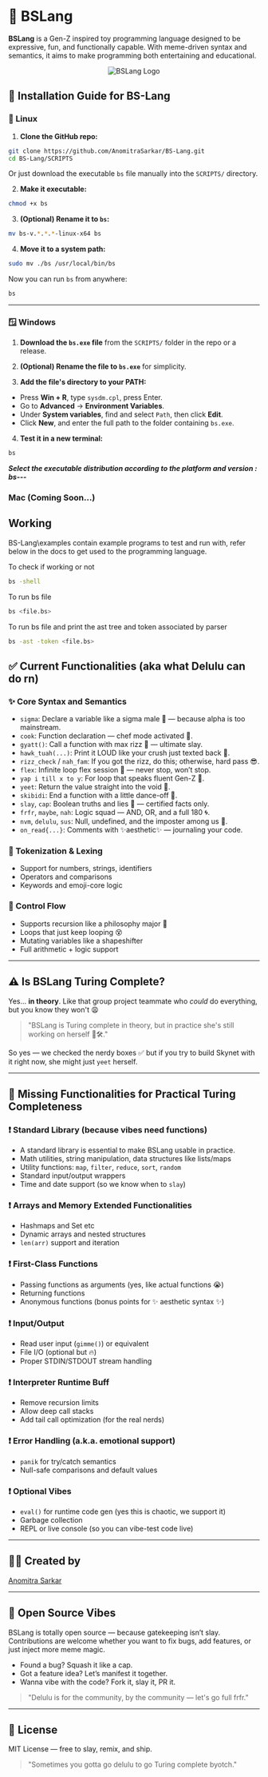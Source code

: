 # 📜 BSLang

**BSLang** is a Gen-Z inspired toy programming language designed to be expressive, fun, and functionally capable. With meme-driven syntax and semantics, it aims to make programming both entertaining and educational.

<p align="center">
<img src="logo-bs-lang-main.png" alt="BSLang Logo" />
</p>

## 🚀 Installation Guide for BS-Lang

### 🐧 Linux

1. **Clone the GitHub repo:**

```bash
git clone https://github.com/AnomitraSarkar/BS-Lang.git
cd BS-Lang/SCRIPTS
```

Or just download the executable `bs` file manually into the `SCRIPTS/` directory.

2. **Make it executable:**

```bash
chmod +x bs
```

3. **(Optional) Rename it to `bs`:**

```bash
mv bs-v.*.*.*-linux-x64 bs
```

4. **Move it to a system path:**

```bash
sudo mv ./bs /usr/local/bin/bs
```

Now you can run `bs` from anywhere:

```bash
bs
```

---

### 🪟 Windows

1. **Download the `bs.exe` file** from the `SCRIPTS/` folder in the repo or a release.

2. **(Optional) Rename the file to `bs.exe`** for simplicity.

3. **Add the file's directory to your PATH:**

- Press **Win + R**, type `sysdm.cpl`, press Enter.
- Go to **Advanced** → **Environment Variables**.
- Under **System variables**, find and select `Path`, then click **Edit**.
- Click **New**, and enter the full path to the folder containing `bs.exe`.

4. **Test it in a new terminal:**

```cmd
bs
```

<b><i>Select the executable distribution according to the platform and version : bs-<version>-<platform>-<architecture> </i></b>

### Mac (Coming Soon...)

## Working

BS-Lang\examples contain example programs to test and run with, refer below in the docs to get used to the programming language.

To check if working or not

```bash
bs -shell
```

To run bs file

```bash
bs <file.bs>
```

To run bs file and print the ast tree and token associated by parser

```bash
bs -ast -token <file.bs>
```

## ✅ Current Functionalities (aka what Delulu can do rn)

### ✨ Core Syntax and Semantics

- `sigma`: Declare a variable like a sigma male 🧠 — because alpha is too mainstream.
- `cook`: Function declaration — chef mode activated 🍳.
- `gyatt()`: Call a function with max rizz 👑 — ultimate slay.
- `hawk_tuah(...)`: Print it LOUD like your crush just texted back 📢.
- `rizz_check` / `nah_fam`: If you got the rizz, do this; otherwise, hard pass 😎.
- `flex`: Infinite loop flex session 💪 — never stop, won’t stop.
- `yap i till x to y`: For loop that speaks fluent Gen-Z 🧢.
- `yeet`: Return the value straight into the void 🚀.
- `skibidi`: End a function with a little dance-off 🎤.
- `slay`, `cap`: Boolean truths and lies 💅 — certified facts only.
- `frfr`, `maybe`, `nah`: Logic squad — AND, OR, and a full 180 🌀.
- `nvm`, `delulu`, `sus`: Null, undefined, and the imposter among us 🤨.
- `on_read{...}`: Comments with ✨aesthetic✨ — journaling your code.

### 🧠 Tokenization & Lexing

- Support for numbers, strings, identifiers
- Operators and comparisons
- Keywords and emoji-core logic

### 🔁 Control Flow

- Supports recursion like a philosophy major 🤯
- Loops that just keep looping 😵
- Mutating variables like a shapeshifter
- Full arithmetic + logic support

---

## ⚠️ Is BSLang Turing Complete?

Yes... **in theory**. Like that group project teammate who _could_ do everything, but you know they won't 😩

> "BSLang is Turing complete in theory, but in practice she's still working on herself 💅🛠️."

So yes — we checked the nerdy boxes ✅ but if you try to build Skynet with it right now, she might just `yeet` herself.

---

## 🔧 Missing Functionalities for Practical Turing Completeness

### ❗ Standard Library (because vibes need functions)

- A standard library is essential to make BSLang usable in practice.
- Math utilities, string manipulation, data structures like lists/maps
- Utility functions: `map`, `filter`, `reduce`, `sort`, `random`
- Standard input/output wrappers
- Time and date support (so we know when to `slay`)

### ❗ Arrays and Memory Extended Functionalities

- Hashmaps and Set etc
- Dynamic arrays and nested structures
- `len(arr)` support and iteration

### ❗ First-Class Functions

- Passing functions as arguments (yes, like actual functions 😭)
- Returning functions
- Anonymous functions (bonus points for ✨ aesthetic syntax ✨)

### ❗ Input/Output

- Read user input (`gimme()`) or equivalent
- File I/O (optional but 🔥)
- Proper STDIN/STDOUT stream handling

### ❗ Interpreter Runtime Buff

- Remove recursion limits
- Allow deep call stacks
- Add tail call optimization (for the real nerds)

### ❗ Error Handling (a.k.a. emotional support)

- `panik` for try/catch semantics
- Null-safe comparisons and default values

### ❗ Optional Vibes

- `eval()` for runtime code gen (yes this is chaotic, we support it)
- Garbage collection
- REPL or live console (so you can vibe-test code live)

---

## 👨‍💻 Created by

[Anomitra Sarkar](https://github.com/AnomitraSarkar)

---

## 🤝 Open Source Vibes

BSLang is totally open source — because gatekeeping isn’t slay. Contributions are welcome whether you want to fix bugs, add features, or just inject more meme magic.

- Found a bug? Squash it like a cap.
- Got a feature idea? Let’s manifest it together.
- Wanna vibe with the code? Fork it, slay it, PR it.

> "Delulu is for the community, by the community — let's go full frfr."

---

## 📄 License

MIT License — free to slay, remix, and ship.

> "Sometimes you gotta go delulu to go Turing complete byotch."
